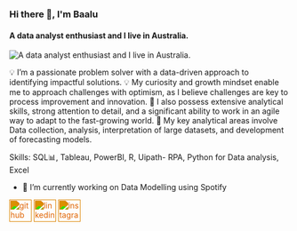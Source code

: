### Hi there 👋, I'm Baalu
####  A data analyst enthusiast and I live in Australia.
![ A data analyst enthusiast and I live in Australia.](https://pbs.twimg.com/media/GJB88rnbEAAGgPu?format=jpg&name=medium)

💡 I’m a passionate problem solver with a data-driven approach to identifying impactful solutions.
💡 My curiosity and growth mindset enable me to approach challenges with optimism, as I believe challenges are key to process improvement and innovation.
🧲 I also possess extensive analytical skills, strong attention to detail, and a significant ability to work in an agile way to adapt to the fast-growing world. 
🧲 My key analytical areas involve Data collection, analysis, interpretation of large datasets, and development of forecasting models. 

Skills: SQL📊, Tableau, PowerBI, R, Uipath- RPA, Python for Data analysis, Excel

- 🔭 I’m currently working on Data Modelling using Spotify 



<!DOCTYPE html>
<html lang="en">
<head>
<meta charset="UTF-8">
<meta name="viewport" content="width=device-width, initial-scale=1.0">
<title>Image Icons</title>
<style>
    /* CSS to change image color */
    .icon {
        filter: invert(40%) sepia(35%) saturate(2832%) hue-rotate(10deg) brightness(92%) contrast(113%);
    }
</style>
</head>
<body>
    <a href="https://github.com/Baalu-SS"><img class="icon" src="https://cdn.jsdelivr.net/npm/simple-icons@3.0.1/icons/github.svg" alt="github" height="40"></a>
    <a href="https://www.linkedin.com/in/baalu-ss/"><img class="icon" src="https://cdn.jsdelivr.net/npm/simple-icons@3.0.1/icons/linkedin.svg" alt="linkedin" height="40"></a>
    <a href="https://www.instagram.com/baalu_ss/"><img class="icon" src="https://cdn.jsdelivr.net/npm/simple-icons@3.0.1/icons/instagram.svg" alt="instagram" height="40"></a>
</body>
</html>

